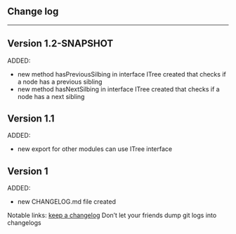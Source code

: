 ## Change log
----------------------

Version 1.2-SNAPSHOT
-------------

ADDED:

- new method hasPreviousSilbing in interface ITree created that checks if a node has a previous sibling
- new method hasNextSilbing in interface ITree created that checks if a node has a next sibling

Version 1.1
-------------

ADDED:

- new export for other modules can use ITree interface

Version 1
-------------

ADDED:

- new CHANGELOG.md file created

Notable links:
[keep a changelog](http://keepachangelog.com/en/1.0.0/) Don’t let your friends dump git logs into changelogs
